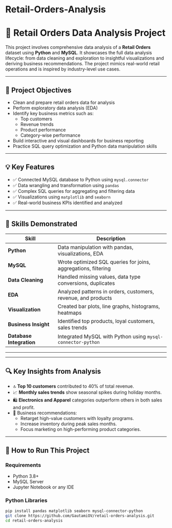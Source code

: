 # Retail-Orders-Analysis
# 🛒 Retail Orders Data Analysis Project

This project involves comprehensive data analysis of a **Retail Orders** dataset using **Python** and **MySQL**. It showcases the full data analysis lifecycle: from data cleaning and exploration to insightful visualizations and deriving business recommendations. The project mimics real-world retail operations and is inspired by industry-level use cases.

---

## 📌 Project Objectives

- Clean and prepare retail orders data for analysis
- Perform exploratory data analysis (EDA)
- Identify key business metrics such as:
  - Top customers
  - Revenue trends
  - Product performance
  - Category-wise performance
- Build interactive and visual dashboards for business reporting
- Practice SQL query optimization and Python data manipulation skills

---

## 💡 Key Features

- ✅ Connected MySQL database to Python using `mysql.connector`
- ✅ Data wrangling and transformation using `pandas`
- ✅ Complex SQL queries for aggregating and filtering data
- ✅ Visualizations using `matplotlib` and `seaborn`
- ✅ Real-world business KPIs identified and analyzed

---

## 🧠 Skills Demonstrated

| Skill | Description |
|-------|-------------|
| **Python** | Data manipulation with pandas, visualizations, EDA |
| **MySQL** | Wrote optimized SQL queries for joins, aggregations, filtering |
| **Data Cleaning** | Handled missing values, data type conversions, duplicates |
| **EDA** | Analyzed patterns in orders, customers, revenue, and products |
| **Visualization** | Created bar plots, line graphs, histograms, heatmaps |
| **Business Insight** | Identified top products, loyal customers, sales trends |
| **Database Integration** | Integrated MySQL with Python using `mysql-connector-python` |

---


---

## 🔍 Key Insights from Analysis

- 🔝 **Top 10 customers** contributed to 40% of total revenue.
- 📈 **Monthly sales trends** show seasonal spikes during holiday months.
- 🛍️ **Electronics and Apparel** categories outperform others in both sales and profit.
- 💼 Business recommendations:
  - Retarget high-value customers with loyalty programs.
  - Increase inventory during peak sales months.
  - Focus marketing on high-performing product categories.

---

## 🚀 How to Run This Project

### Requirements

- Python 3.8+
- MySQL Server
- Jupyter Notebook or any IDE

### Python Libraries

```bash
pip install pandas matplotlib seaborn mysql-connector-python
git clone https://github.com/GautamiOV/retail-orders-analysis.git
cd retail-orders-analysis


